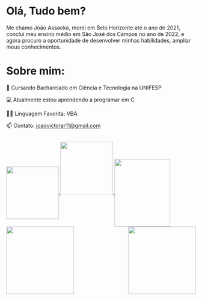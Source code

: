 # Olá, Tudo bem?
Me chamo João Assaoka, morei em Belo Horizonte até o ano de 2021, concluí meu ensino médio em São José dos Campos no ano de 2022, e agora procuro a oportunidade de desenvolver minhas habilidades, ampliar meus conhecimentos.


# Sobre mim:

🌱 Cursando Bacharelado em Ciência e Tecnologia na UNIFESP

💻 Atualmente estou aprendendo a programar em C

👨‍💻 Linguagem Favorita: VBA

📫 Contato: joaovictorar11@gmail.com

##

<div>
  <a href="https://github.com/Assaoka">
  <img height="140em"   align="center" src="https://github-readme-stats.vercel.app/api?username=Assaoka&show_icons=true&theme=react&include_all_commits=true&count_private=true"/>
  <img height="140em"  align="rightr" src="https://github-readme-stats.vercel.app/api/top-langs/?username=Assaoka&layout=compact&langs_count=7&theme=react" />
  <img align="center" width="148" height="180" src="https://media1.tenor.com/images/68e8337fb4eb7e40645d832c64762a8b/tenor.gif?itemid=19443613">
</div>

<div>
  <img  height="180em" src="https://github-readme-stats.vercel.app/api?username=Assaoka&show_icons=true&theme=great-gatsby&include_all_commits=true&count_private=true"/>
  <img align="right" height="180em" src="https://github-readme-stats.vercel.app/api/top-langs/?username=Assaoka&layout=compact&langs_count=16&theme=great-gatsby"/>
</div>
